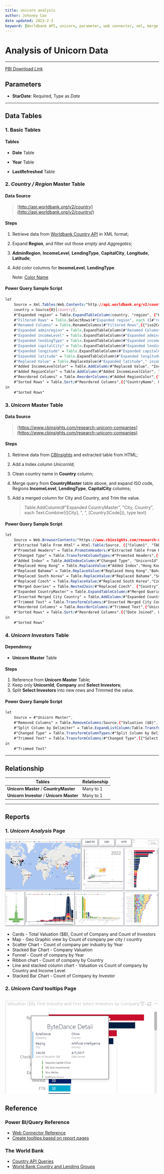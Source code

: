 ```yaml
---
title: unicorn analysis
author: Johnney Cao
date updated: 2023-2-3
keyword: [Worldbank API, unicorn, parameter, web connector, xml, merge column, split column, html color, table reference]
---
```


# Analysis of Unicorn Data

----------

[PBI Download Link](../_Asset%20Library/Source_Files/Unicorn.pbit)

## Parameters

- **StarDate**: Required, Type as *Date*

----------

## Data Tables

### 1. Basic Tables

#### Tables 

- **Date** Table

- **Year** Table

- **LastRefreshed** Table

### 2. *Country / Region* Master Table

#### Data Source
> [http://api.worldbank.org/v2/country](http://api.worldbank.org/v2/country/)

#### Steps
1. Retrieve data from [Worldbank Country API](http://api.worldbank.org/v2/country/) in XML format;
1. Expand **Region**, and filter out those *empty* and *Aggregates*;
1. **AdminRegion**, **IncomeLevel**, **LendingType**, **CapitalCity**, **Longitude**, **Latitude**;
1. Add color columns for **IncomeLevel**, **LendingType**.

    Note: [Color Name](https://htmlcolorcodes.com/color-names/)
#### Power Query Sample Script
```css
let
    Source = Xml.Tables(Web.Contents("http://api.worldbank.org/v2/country/" & "?per_page=1000")),
    country = Source{0}[country],
    #"Expanded region" = Table.ExpandTableColumn(country, "region", {"Element:Text", "Attribute:id", "Attribute:iso2code"}, {"region.Element:Text", "region.Attribute:id", "region.Attribute:iso2code"}),
    #"Filtered Rows" = Table.SelectRows(#"Expanded region", each ([#"region.Element:Text"] <> null and [#"region.Element:Text"] <> "" and [#"region.Element:Text"] <> "Aggregates")),
    #"Renamed Columns" = Table.RenameColumns(#"Filtered Rows",{{"iso2Code", "Country2Code"}, {"name", "CountryName"}, {"region.Element:Text", "RegionName"}, {"region.Attribute:id", "Region3Code"}, {"region.Attribute:iso2code", "Region2Code"}, {"Attribute:id", "Country3Code"}}),
    #"Expanded adminregion" = Table.ExpandTableColumn(#"Renamed Columns", "adminregion", {"Attribute:id", "Attribute:iso2code"}, {"AdminRegion3Code", "AdminRegion2Code"}),
    #"Expanded incomeLevel" = Table.ExpandTableColumn(#"Expanded adminregion", "incomeLevel", {"Element:Text", "Attribute:id", "Attribute:iso2code"}, {"IncomeLevel", "IncomeLevel3Code", "IncomeLevel2Code"}),
    #"Expanded lendingType" = Table.ExpandTableColumn(#"Expanded incomeLevel", "lendingType", {"Element:Text", "Attribute:id", "Attribute:iso2code"}, {"LendingType", "LendingType3Code", "LendingType2Code"}),
    #"Expanded capitalCity" = Table.ExpandTableColumn(#"Expanded lendingType", "capitalCity", {"Element:Text"}, {"CapitalCity"}),
    #"Expanded longitude" = Table.ExpandTableColumn(#"Expanded capitalCity", "longitude", {"Element:Text"}, {"Longitude"}),
    #"Expanded latitude" = Table.ExpandTableColumn(#"Expanded longitude", "latitude", {"Element:Text"}, {"Latitude"}),
    #"Replaced Value" = Table.ReplaceValue(#"Expanded latitude"," income","",Replacer.ReplaceText,{"IncomeLevel"}),
    #"Added IncomeLevelColor" = Table.AddColumn(#"Replaced Value", "IncomeLevelColor", each if [IncomeLevel3Code] = "HIC" then "Light Green" else if [IncomeLevel3Code] = "UMC" then "Light Blue" else if [IncomeLevel3Code] = "LMC" then "Light Yellow" else if [IncomeLevel3Code] = "LIC" then "Light Red" else null),
    #"Added RegionColor" = Table.AddColumn(#"Added IncomeLevelColor", "RegionColor", each if Text.StartsWith([RegionName], "East Asia") then "Salmon" else if Text.StartsWith([RegionName], "Europe") then "Plum" else if Text.StartsWith([RegionName], "North America") then "SkyBlue" else if Text.StartsWith([RegionName], "Latin America") then "LemonChiffon" else if Text.StartsWith([RegionName], "Middle East") then "Tan" else if Text.StartsWith([RegionName], "South Asia") then "PaleGreen" else if Text.StartsWith([RegionName], "Sub-Saharan") then "Silver" else null),
    #"Reordered Columns" = Table.ReorderColumns(#"Added RegionColor",{"CountryName", "Country3Code", "Country2Code", "RegionName", "Region3Code", "Region2Code", "RegionColor", "AdminRegion3Code", "AdminRegion2Code", "IncomeLevel", "IncomeLevel3Code", "IncomeLevel2Code", "IncomeLevelColor", "LendingType", "LendingType3Code", "LendingType2Code", "CapitalCity", "Longitude", "Latitude"}),
    #"Sorted Rows" = Table.Sort(#"Reordered Columns",{{"CountryName", Order.Ascending}})
in
    #"Sorted Rows"
```

### 3. *Unicorn* Master Table

#### Data Source
> [https://www.cbinsights.com/research-unicorn-companies](https://www.cbinsights.com/research-unicorn-companies)

#### Steps

1. Retrieve data from [CBInsights](https://www.cbinsights.com/research-unicorn-companies) and extracted table from HTML;
1. Add a Index column *UnicornId*;
1. Clean country name in **Country** column;
1. Merge query from **CountryMaster** table above, and expand ISO code, Regions **IncomeLevel**, **LendingType**, **CapitalCity** columns;
1. Add a merged column for City and Country, and Trim the value.
    
    >Table.AddColumn(#"Expanded CountryMaster", "City, Country", each Text.Combine({[City], ", ", [Country3Code]}), type text)

#### Power Query Sample Script
```css
let
    Source = Web.BrowserContents("https://www.cbinsights.com/research-unicorn-companies"),
    #"Extracted Table From Html" = Html.Table(Source, {{"Column1", "TABLE.sortable-theme-bootstrap > * > TR > :nth-child(1)"}, {"Column2", "TABLE.sortable-theme-bootstrap > * > TR > :nth-child(2)"}, {"Column3", "TABLE.sortable-theme-bootstrap > * > TR > :nth-child(3)"}, {"Column4", "TABLE.sortable-theme-bootstrap > * > TR > :nth-child(4)"}, {"Column5", "TABLE.sortable-theme-bootstrap > * > TR > :nth-child(5)"}, {"Column6", "TABLE.sortable-theme-bootstrap > * > TR > :nth-child(6)"}, {"Column7", "TABLE.sortable-theme-bootstrap > * > TR > :nth-child(7)"}}, [RowSelector="TABLE.sortable-theme-bootstrap > * > TR"]),
    #"Promoted Headers" = Table.PromoteHeaders(#"Extracted Table From Html", [PromoteAllScalars=true]),
    #"Changed Type" = Table.TransformColumnTypes(#"Promoted Headers",{{"Company", type text}, {"Valuation ($B)", type number}, {"Date Joined", type date}, {"Country", type text}, {"City", type text}, {"Industry", type text}, {"Select Investors", type text}}),
    #"Added Index" = Table.AddIndexColumn(#"Changed Type", "UnicornId", 1, 1, Int64.Type),
    #"Replaced Hong Kong" = Table.ReplaceValue(#"Added Index","Hong Kong","Hong Kong SAR, China",Replacer.ReplaceText,{"Country"}),
    #"Replaced Bahama" = Table.ReplaceValue(#"Replaced Hong Kong","Bahama","Bahamas, The",Replacer.ReplaceText,{"Country"}),
    #"Replaced South Korea" = Table.ReplaceValue(#"Replaced Bahama","South Korea","Korea, Rep.",Replacer.ReplaceText,{"Country"}),
    #"Replaced Czech" = Table.ReplaceValue(#"Replaced South Korea","Czech Republic","Czechia",Replacer.ReplaceText,{"Country"}),
    #"Merged Queries" = Table.NestedJoin(#"Replaced Czech", {"Country"}, CountryMaster, {"CountryName"}, "CountryMaster", JoinKind.LeftOuter),
    #"Expanded CountryMaster" = Table.ExpandTableColumn(#"Merged Queries", "CountryMaster", {"CountryName", "Country3Code", "Country2Code", "RegionName", "RegionColor", "IncomeLevel", "IncomeLevelColor", "LendingType", "CapitalCity"}, {"CountryName", "Country3Code", "Country2Code", "RegionName", "RegionColor", "IncomeLevel", "IncomeLevelColor", "LendingType", "CapitalCity"}),
    #"Inserted Merged City Country" = Table.AddColumn(#"Expanded CountryMaster", "City, Country", each Text.Combine({[City], ", ", [Country3Code]}), type text),
    #"Trimmed Text" = Table.TransformColumns(#"Inserted Merged City Country",{{"City, Country", Text.Trim, type text}}),
    #"Reordered Columns" = Table.ReorderColumns(#"Trimmed Text",{"UnicornId", "Company", "Valuation ($B)", "Date Joined", "Country", "City", "Industry", "Select Investors"}),
    #"Sorted Rows" = Table.Sort(#"Reordered Columns",{{"Date Joined", Order.Descending}, {"UnicornId", Order.Descending}})
in
    #"Sorted Rows"
```

### 4. *Unicorn Investors* Table

#### Dependency
- **Unicorn Master** Table

#### Steps
1. Reference from **Unicorn Master** Table;
1. Keep only **UnicornId**, **Company** and **Select Investors**;
1. Split **Select Investors** into new rows and Trimmed the value.


#### Power Query Sample Script
```css
let
    Source = #"Unicorn Master",
    #"Removed Columns" = Table.RemoveColumns(Source,{"Valuation ($B)", "Date Joined", "Country", "City", "Industry", "City, Country"}),
    #"Split Column by Delimiter" = Table.ExpandListColumn(Table.TransformColumns(#"Removed Columns", {{"Select Investors", Splitter.SplitTextByDelimiter(",", QuoteStyle.Csv), let itemType = (type nullable text) meta [Serialized.Text = true] in type {itemType}}}), "Select Investors"),
    #"Changed Type" = Table.TransformColumnTypes(#"Split Column by Delimiter",{{"Select Investors", type text}}),
    #"Trimmed Text" = Table.TransformColumns(#"Changed Type",{{"Select Investors", Text.Trim, type text}})
in
    #"Trimmed Text"
```

----------

## Relationship
Tables | Relationship
---- | -----
**Unicorn Master** / **CountryMaster** | Many to 1
**Unicorn Investor** / **Unicorn Master** | Many to 1

----------

## Reports

### 1. *Unicorn Analysis* Page
![Screenshot](../_Asset%20Library/Unicorn_Screenshot.png)

- Cards - Total Valuation ($B), Count of Company and Count of Investors
- Map - Geo Graphic view by Count of company per city / country
- Scatter Chart - Count of company per industry by Year
- Stacked Bar Chart - Company Valuation
- Funnel - Count of company by Year
- Ribbon chart - Count of company by Country
- Line and stacked column chart - Valuation vs Count of company by Country and Income Level
- Stacked Bar Chart - Count of Company by Investor

### 2. *Unicorn Card* tooltips Page
![Screenshot](../_Asset%20Library/Unicorn_Card.png)
----------

## Reference

### Power BI/Query Reference

- [Web Connector Reference](https://learn.microsoft.com/en-us/power-query/connectors/web/web)
- [Create tooltips based on report pages](https://learn.microsoft.com/en-us/power-bi/create-reports/desktop-tooltips?tabs=powerbi-desktop)

### The World Bank

- [Country API Queries](https://datahelpdesk.worldbank.org/knowledgebase/articles/898590-country-api-queries)
- [World Bank Country and Lending Groups](https://datahelpdesk.worldbank.org/knowledgebase/articles/906519-world-bank-country-and-lending-groups)